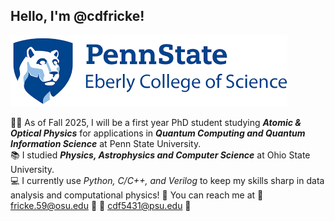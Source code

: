 ## Hello, I'm @cdfricke!

![alt text](https://github.com/cdfricke/cdfricke/blob/main/download.png)

:scientist: As of Fall 2025, I will be a first year PhD student studying ___Atomic & Optical Physics___ for applications in ___Quantum Computing and Quantum Information Science___ at Penn State University.\
:books: I studied ___Physics, Astrophysics and Computer Science___ at Ohio State University. \
:computer: I currently use _Python, C/C++, and Verilog_ to keep my skills sharp in data analysis and computational physics!
:compass: You can reach me at 🔴 fricke.59@osu.edu :red_circle: :blue_book: cdf5431@psu.edu :blue_book:
